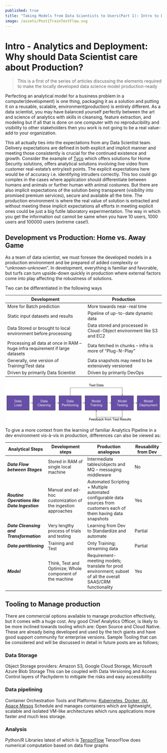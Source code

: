 ```yaml
---
published: true
title: "Taking Models from Data Scientists to Users(Part 1): Intro to Deployment"
image: /assets/Post1TrainTestFlow.svg
---
```


# Intro -  Analytics and Deployment: Why should Data Scientist care about Production?

> This is a first of the series of articles discussing the elements required to make the locally developed data science model production-ready

Perfecting an analytical model for a business problem in a computer(development) is one thing, packaging it as a solution and putting it on a reusable, scalable, environment(production) is entirely different. As a data scientist, you may have balanced yourself perfectly between the art and science of analytics with skills in cleansing, feature extraction, and modeling but if all that is done on one computer with no reproducibility and visibility to other stakeholders then you work is not going to be a real value-add to your organization. 

This all actually ties into the expectations from any Data Scientist team. Delivery expectations are defined in both explicit and implicit manner and meeting those consistently is crucial for the continued existence and growth. Consider the example of [Tyco] which offers solutions for Home Security solutions, offers analytical solutions involving live video from customer real-estate’s entry/exit points. The explicit expectations here would be of accuracy i.e. identifying intruders correctly. This too could go complex in the cases where application should differentiate between humans and animals or further human with animal costumes. But there are also implicit expectations of the solution being transparent (visibility into promised premium services), secure and available all the time. The production environment is where the real value of solution is extracted and without meeting these implicit expectations all efforts in meeting explicit ones could be just a big futile laboratory experimentation. The way in which you get the information out cannot be same when you have 10 users, 1000 users and 100000 users (extreme case!). 



## Development vs Production: Home vs. Away Game

As a team of data scientist, we must foresee the developed models in a production environment and be prepared of added complexity or “unknown-unknown”. In development, everything is familiar and favorable, but turfs can turn upside-down quickly in production where external factors come into play affecting the robustness of solutions.

Two can be differentiated in the following ways

| Development | Production |
|----------|-------------------------|
| More for Batch prediction | More towards near-real time |
| Static input datasets and results | Pipeline of up-to-date dynamic data |
| Data Stored or brought to local environment before processing | Data stored and processed in Cloud-Object environment like S3 and EC2 |
| Processing all data at once in RAM – huge infra requirement if large datasets | Data fetched in chunks – infra is more of “Plug-N-Play” |
| Generally, one version of Training/Test data | Data snapshots may need to be extensively versioned |
| Driven by primarily Data Scientist | Driven by primarily DevOps |

![Image of Analytical Process](/assets/Post1TrainTestFlow.svg)

To give a more context from the learning of familiar Analytics Pipeline in a dev environment vis-à-vis in production, differences can also be viewed as:

| Analytical Steps | Development steps | Production analogous | Reusability from Dev |
|---|----|--------------------|--------|
| _**Data Flow between Stages**_ | Stored in RAM of single local machine | Intermediate tables/objects and MQ – messaging middleware | No |
| _**Routine Operations like Data Ingestion**_ | Manual and ad-hoc customization of the ingestion approaches | Automated Scripting + Multiple automated configurable data sources from customers each of them having data snapshots | Yes |
| _**Data Cleansing and Transformation**_ | Very lengthy process of trials and testing | Learning from Dev to Standardize and automate | Partial |
| _**Data partitioning**_ | Training and Test | Only Training; streaming data | Partial |
| _**Model**_ | Think, Test and Optimize; Whole component of the machine | Requirement-meeting models; translate for prod environment; subset of all the overall SAAS/CRM functionality | Yes |

## Tooling to Manage production

There are commercial options available to manage production effectively, but it comes with a huge cost. Any good Chief Analytics Officer, is likely to be more inclined towards tooling which are: Open Source and Cloud Native. These are already being developed and used by the tech giants and have good support community for enterprise versions.
Sample Tooling that can be considered and will be discussed in detail in future posts are as follows;
### Data Storage
Object Storage providers: Amazon S3, Google Cloud Storage, Microsoft Azure Blob Storage
This can be coupled with Data Versioning and Access Control layers of Pachyderm to mitigate the risks and easy accessibility  
### Data pipelining
Container Orchestration Tools and Platforms: [Kubernetes, Docker, rkt, Apace Mesos][kuber]
Schedule and manages containers which are lightweight, scalable and isolated VM-like architectures which runs applications more faster and much less storage. 

### Analysis
Python/R Libraries latest of which is [TensorFlow]
TensorFlow does numerical computation based on data flow graphs


   [tyco]: <http://www.tyco.com/resource-library/articles/the-value-of-video-analytics-know-more.-watch-less.-work-smarter>
   [TensorFlow]: <https://research.googleblog.com/2015/11/tensorflow-googles-latest-machine_9.html>
   [kuber]: <https://mesosphere.com/blog/docker-vs-kubernetes-vs-apache-mesos/>
